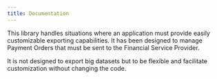 ```yaml
---
title: Documentation
---
```


This library handles situations where an application must provide easily customizable exporting capabilities.
It has been designed to manage Payment Orders that must be sent to the Financial Service Provider.


It is not designed to export big datasets but to be flexible and facilitate customization without changing the code.
